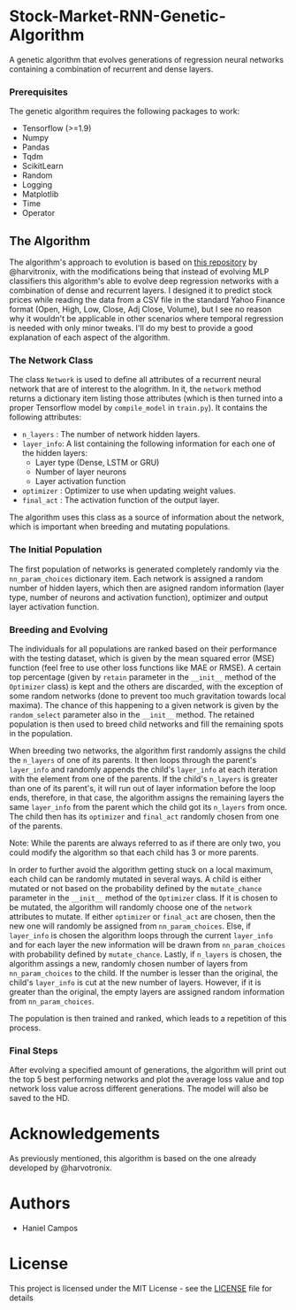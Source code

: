 # Stock-Market-RNN-Genetic-Algorithm
A genetic algorithm that evolves generations of regression neural networks containing a combination of recurrent and dense layers. 

### Prerequisites
The genetic algorithm requires the following packages to work:

- Tensorflow (>=1.9)
- Numpy 
- Pandas 
- Tqdm
- ScikitLearn
- Random 
- Logging
- Matplotlib
- Time 
- Operator

## The Algorithm
The algorithm's approach to evolution is based on [this repository](https://github.com/harvitronix/neural-network-genetic-algorithm) by @harvitronix, with the modifications being that instead of evolving MLP classifiers this algorithm's able to evolve deep regression networks with a combination of dense and recurrent layers. I designed it to predict stock prices while reading the data from a CSV file in the standard Yahoo Finance format (Open, High, Low, Close, Adj Close, Volume), but I see no reason why it wouldn't be applicable in other scenarios where temporal regression is needed with only minor tweaks. I'll do my best to provide a good explanation of each aspect of the algorithm.

### The Network Class 
The class `Network` is used to define all attributes of a recurrent neural network that are of interest to the alogrithm. In it, the `network` method returns a dictionary item listing those attributes (which is then turned into a proper Tensorflow model by `compile_model` in `train.py`). It contains the following attributes: 

- `n_layers`  : The number of network hidden layers.
- `layer_info`: A list containing the following information for each one of the hidden layers:
  - Layer type (Dense, LSTM or GRU)
  - Number of layer neurons
  - Layer activation function
- `optimizer` : Optimizer to use when updating weight values.
- `final_act`  : The activation function of the output layer.

The algorithm uses this class as a source of information about the network, which is important when breeding and mutating populations.

### The Initial Population
The first population of networks is generated completely randomly via the `nn_param_choices` dictionary item. Each network is assigned a random number of hidden layers, which then are asigned random information (layer type, number of neurons and activation function), optimizer and output layer activation function. 

### Breeding and Evolving 
The individuals for all populations are ranked based on their performance with the testing dataset, which is given by the mean squared error (MSE) function (feel free to use other loss functions like MAE or RMSE). A certain top percentage (given by `retain` parameter in the `__init__` method of the `Optimizer` class) is kept and the others are discarded, with the exception of some random networks (done to prevent too much gravitation towards local maxima). The chance of this happening to a given network is given by the `random_select` parameter also in the `__init__` method. The retained population is then used to breed child networks and fill the remaining spots in the population.

When breeding two networks, the algorithm first randomly assigns the child the `n_layers` of one of its parents. It then loops through the parent's `layer_info` and randomly appends the child's `layer_info` at each iteration with the element from one of the parents. If the child's `n_layers` is greater than one of its parent's, it will run out of layer information before the loop ends, therefore, in that case, the algorithm assigns the remaining layers the same `layer_info` from the parent which the child got its `n_layers` from once. The child then has its `optimizer` and `final_act` randomly chosen from one of the parents.

Note: While the parents are always referred to as if there are only two, you could modify the algorithm so that each child has 3 or more parents.

In order to further avoid the algorithm getting stuck on a local maximum, each child can be randomly mutated in several ways. A child is either mutated or not based on the probability defined by the `mutate_chance` parameter in the `__init__` method of the `Optimizer` class. If it is chosen to be mutated, the algorithm will randomly choose one of the `network` attributes to mutate. If either `optimizer` or `final_act` are chosen, then the new one will randomly be assigned from `nn_param_choices`. Else, if `layer_info` is chosen the algorithm loops through the current `layer_info` and for each layer the new information will be drawn from `nn_param_choices` with probability defined by `mutate_chance`. Lastly, if `n_layers` is chosen, the algorithm assings a new, randomly chosen number of layers from `nn_param_choices` to the child. If the number is lesser than the original, the child's `layer_info` is cut at the new number of layers. However, if it is greater than the original, the empty layers are assigned random information from `nn_param_choices`.

The population is then trained and ranked, which leads to a repetition of this process.

### Final Steps
After evolving a specified amount of generations, the algorithm will print out the top 5 best performing networks and plot the average loss value and top network loss value across different generations. The model will also be saved to the HD.

# Acknowledgements
As previously mentioned, this algorithm is based on the one already developed by @harvotronix.

# Authors
- Haniel Campos 

# License 
This project is licensed under the MIT License - see the [LICENSE](https://github.com/HanCamp/Stock-Market-RNN-Genetic-Algorithm/blob/master/LICENSE) file for details

